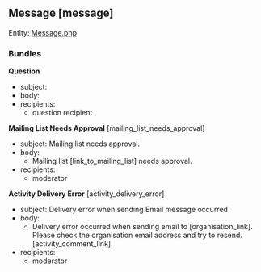 ## Message [message]

Entity: [Message.php](../../../../modules/contrib/message/src/Entity/Message.php)

### Bundles

**Question**
  - subject: 
  - body: 
  - recipients:
    - question recipient

**Mailing List Needs Approval** [mailing_list_needs_approval]
  - subject: Mailing list needs approval.
  - body:
    - Mailing list [link_to_mailing_list] needs approval.
  - recipients:
    - moderator
   
**Activity Delivery Error** [activity_delivery_error]
  - subject: Delivery error when sending Email message occurred
  - body:
    - Delivery error occurred when sending email to [organisation_link]. Please check the organisation email address and try to resend.
      [activity_comment_link].
  - recipients:
    - moderator
